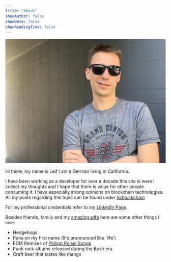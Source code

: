 ```yaml
---
title: "About"
showAuthor: false
showDate: false
showReadingTime: false
---
```


![Leif Gensert](james_coffee_landscape.jpg)

Hi there, my name is Leif I am a German living in California.

I have been working as a developer for over a decade this site is were I collect my thoughts and I hope that there is value for other people consuming it. I have especially strong opinions on blockchain technologies. All my posts regarding this topic can be found under [Schlockchain](/schlockchain)

For my professional credentials refer to my [LinkedIn Page](http://linkedin.com/in/lgensert/).

Besides friends, family and my [amazing wife](https://www.linkedin.com/in/louisemeylan/) here are some other things I love:

- Hedgehogs
- Puns on my first name (It's pronounced like 'life')
- EDM Remixes of [Philipp Poisel Songs](https://soundcloud.com/jeanmuzikaofficial/philipp-poisel-wie-soll-ein-mensch-das-ertragen-jeanmuzika-edit)
- Punk rock albums released during the Bush era
- Craft beer that tastes like mango
